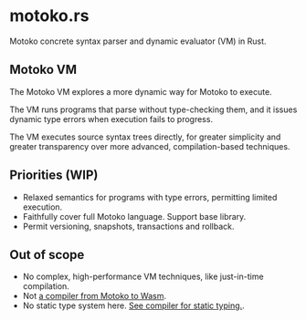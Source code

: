 # motoko.rs

Motoko concrete syntax parser and dynamic evaluator (VM) in Rust.

## Motoko VM

The Motoko VM explores a more dynamic way for Motoko to execute.

The VM runs programs that parse without type-checking them, and it
issues dynamic type errors when execution fails to progress.

The VM executes source syntax trees directly, for greater simplicity
and greater transparency over more advanced, compilation-based techniques.

## Priorities (WIP)

 - Relaxed semantics for programs with type errors, permitting limited execution.
 - Faithfully cover full Motoko language. Support base library.
 - Permit versioning, snapshots, transactions and rollback.

## Out of scope

 - No complex, high-performance VM techniques, like just-in-time compilation.
 - Not [a compiler from Motoko to Wasm](https://github.com/dfinity/motoko).
 - No static type system here. [See compiler for static typing.](https://github.com/dfinity/motoko).
